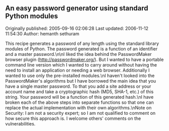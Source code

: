 ## An easy password generator using standard Python modules 
Originally published: 2005-09-16 02:06:28 
Last updated: 2006-11-12 11:54:30 
Author: hemanth sethuram 
 
This recipe generates a password of any length using the standard library modules of Python. The password generated is a function of an identifier and a master password.\n\nI liked the idea behind the PasswordMaker browser plugin (http://passwordmaker.org/). But I wanted to have a portable command line version which I wanted to carry around without having the need to install an application or needing a web browser. Additionally I wanted to use only the pre-installed modules.\nI haven't looked into the PasswordMaker's algorithms but I have borrowed the main idea that you have a single master password. To that you add a site address or your account name and take a cryptographic hash (MD5, SHA-1, etc.) of this string. Your password will be a function of this generated hash.\nI have broken each of the above steps into separate functions so that one can replace the actual implementation with their own algorithms.\nNote on Security: I am not a security expert; so I am not qualified to comment on how secure this approach is. I welcome others' comments on the vulnerabilities.
